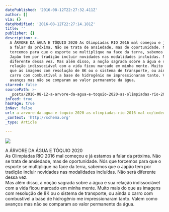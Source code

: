 ```yaml
---
datePublished: '2016-08-12T22:27:32.411Z'
author: []
via: {}
dateModified: '2016-08-12T22:27:14.181Z'
title: ''
publisher: {}
description: >-
  A ÁRVORE DA ÁGUA E TÓQUIO 2020 As Olimpíadas RIO 2016 mal começou e já estamos
  a falar da próxima. Não se trata de ansiedade, mas de oportunidade. Nós que
  torcemos para que o esporte se multiplique na face da terra, sabemos que o
  Japão tem por tradição incluir novidades nas modalidades incluídas. Não será
  diferente dessa vez. Mas além disso, a noção sagrada sobre a água e sua
  relação indissociável com a vida ficou marcado em minha mente. Muito mais do
  que as imagens com resolução de 8K ou o sistema de transporte, ou ainda o
  carro com combustível a base de hidrogênio me impressionaram tanto. Valem como
  avanços mas não se comparam ao valor permanente da água.
starred: false
sourcePath: >-
  _posts/2016-08-12-a-arvore-da-agua-e-toquio-2020-as-olimpiadas-rio-2016-mal-co.md
inFeed: true
hasPage: true
inNav: false
url: a-arvore-da-agua-e-toquio-2020-as-olimpiadas-rio-2016-mal-co/index.html
_context: 'http://schema.org'
_type: Article

---
```

![](https://the-grid-user-content.s3-us-west-2.amazonaws.com/ac67de31-6859-44de-9426-e5ae48ec2679.jpg)

A ÁRVORE DA ÁGUA E TÓQUIO 2020  
As Olimpíadas RIO 2016 mal começou e já estamos a falar da próxima. Não se trata de ansiedade, mas de oportunidade. Nós que torcemos para que o esporte se multiplique na face da terra, sabemos que o Japão tem por tradição incluir novidades nas modalidades incluídas. Não será diferente dessa vez.  
Mas além disso, a noção sagrada sobre a água e sua relação indissociável com a vida ficou marcado em minha mente. Muito mais do que as imagens com resolução de 8K ou o sistema de transporte, ou ainda o carro com combustível a base de hidrogênio me impressionaram tanto. Valem como avanços mas não se comparam ao valor permanente da água.